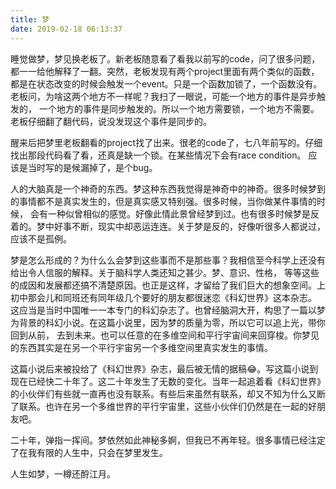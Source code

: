 ```yaml
---
title: 梦
date: 2019-02-18 06:13:37
---
```


睡觉做梦，梦见换老板了。新老板随意看了看我以前写的code，问了很多问题，都一一给他解释了一翻。突然，老板发现有两个project里面有两个类似的函数，
都是在状态改变的时候会触发一个event。只是一个函数加锁了，一个函数没有。老板问，为啥这两个地方不一样呢？我扫了一眼说，可能一个地方的事件是异步触发的，
一个地方的事件是同步触发的。所以一个地方需要锁，一个地方不需要。老板仔细翻了翻代码，说没发现这个事件是同步的。

醒来后把梦里老板翻看的project找了出来。很老的code了，七八年前写的。仔细找出那段代码看了看，还真是缺一个锁。在某些情况下会有race condition。
应该是当时写的是候漏掉了，是个bug。

人的大脑真是一个神奇的东西。梦这种东西我觉得是神奇中的神奇。很多时候梦到的事情都不是真实发生的，但是真实感又特别强。很多时候，当你做某件事情的时候，
会有一种似曾相似的感觉。好像此情此景曾经梦到过。也有很多时候梦是反着的。梦中好事不断，现实中却恶运连连。关于梦是反的，好像听很多人都说过，应该不是孤例。

梦是怎么形成的？为什么么会梦到这些事而不是那些事？我相信至今科学上还没有给出令人信服的解释。关于脑科学人类还知之甚少。梦、意识、性格，
等等这些的成因和发展都还搞不清楚原因。也正是这样，才留给了我们巨大的想象空间。上初中那会儿和同班还有同年级几个要好的朋友都很迷恋《科幻世界》这本杂志。
这应当是当时中国唯一一本专门的科幻杂志了。也曾经脑洞大开，构思了一篇以梦为背景的科幻小说。在这篇小说里，因为梦的质量为零，所以它可以追上光，带你回到从前，
去到未来。也可以任意的在多维空间和平行宇宙间来回穿梭。你梦见的东西其实是在另一个平行宇宙另一个多维空间里真实发生的事情。

这篇小说后来被投给了《科幻世界》杂志，最后被无情的据稿:joy:。写这篇小说到现在已经快二十年了。这二十年发生了无数的变化。当年一起追着看《科幻世界》
的小伙伴们有些就一直再也没有联系。有些后来虽然有联系，却又不知为什么又断了联系。也许在另一个多维世界的平行宇宙里，这些小伙伴们仍然是在一起的好朋友吧。

二十年，弹指一挥间。梦依然如此神秘多婀，但我已不再年轻。很多事情已经注定了在我有限的人生中，只会在梦里发生。

人生如梦，一樽还酹江月。
